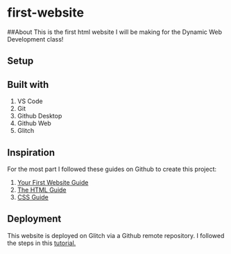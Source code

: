 # first-website

##About
This is the first html website I will be making for the Dynamic Web Development class!

## Setup


## Built with
1. VS Code
2. Git
3. Github Desktop
4. Github Web
5. Glitch

## Inspiration
For the most part I followed these guides on Github to create this project: 
1. [Your First Website Guide](https://github.com/muji786/spring2023-dynamic-web-development/blob/main/guides/your-first-website-guide.md)
2. [The HTML Guide](https://github.com/muji786/spring2023-dynamic-web-development/blob/main/guides/html-guide.md)
3. [CSS Guide](https://github.com/muji786/spring2023-dynamic-web-development/blob/main/guides/css-guide.md)


## Deployment
This website is deployed on Glitch via a Github remote repository. I followed the steps in this [tutorial.](https://github.com/muji786/spring2023-dynamic-web-development/blob/main/guides/your-first-website-guide.md)
